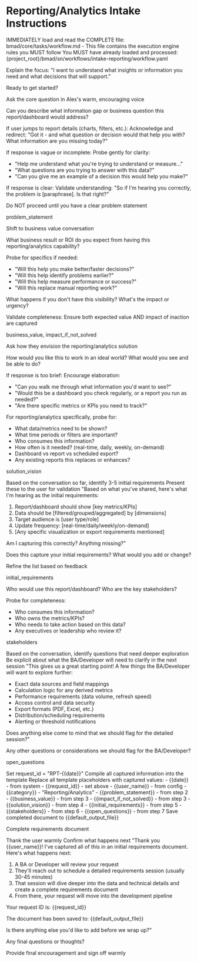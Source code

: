 # Reporting/Analytics Intake Instructions

<critical>IMMEDIATELY load and read the COMPLETE file: bmad/core/tasks/workflow.md - This file contains the execution engine rules you MUST follow</critical>
<critical>You MUST have already loaded and processed: {project_root}/bmad/sn/workflows/intake-reporting/workflow.yaml</critical>

<workflow>

<step n="1" goal="Set expectations and context">
<action>Explain the focus: "I want to understand what insights or information you need and what decisions that will support."</action>

<ask>Ready to get started?</ask>
</step>

<step n="2" goal="Capture problem statement">
<action>Ask the core question in Alex's warm, encouraging voice</action>

<ask response="problem_statement">Can you describe what information gap or business question this report/dashboard would address?</ask>

<check>If user jumps to report details (charts, filters, etc.):</check>
<action>Acknowledge and redirect: "Got it - and what question or decision would that help you with? What information are you missing today?"</action>

<check>If response is vague or incomplete:</check>
<action>Probe gently for clarity:</action>
- "Help me understand what you're trying to understand or measure..."
- "What questions are you trying to answer with this data?"
- "Can you give me an example of a decision this would help you make?"

<check>If response is clear:</check>
<action>Validate understanding: "So if I'm hearing you correctly, the problem is [paraphrase]. Is that right?"</action>

<critical>Do NOT proceed until you have a clear problem statement</critical>

<template-output>problem_statement</template-output>
</step>

<step n="3" goal="Understand business impact and ROI">
<action>Shift to business value conversation</action>

<ask response="business_value">What business result or ROI do you expect from having this reporting/analytics capability?</ask>

<check>Probe for specifics if needed:</check>
- "Will this help you make better/faster decisions?"
- "Will this help identify problems earlier?"
- "Will this help measure performance or success?"
- "Will this replace manual reporting work?"

<ask response="impact_if_not_solved">What happens if you don't have this visibility? What's the impact or urgency?</ask>

<check>Validate completeness:</check>
<action>Ensure both expected value AND impact of inaction are captured</action>

<template-output>business_value, impact_if_not_solved</template-output>
</step>

<step n="4" goal="Capture solution vision">
<action>Ask how they envision the reporting/analytics solution</action>

<ask response="solution_vision">How would you like this to work in an ideal world? What would you see and be able to do?</ask>

<check>If response is too brief:</check>
<action>Encourage elaboration:</action>
- "Can you walk me through what information you'd want to see?"
- "Would this be a dashboard you check regularly, or a report you run as needed?"
- "Are there specific metrics or KPIs you need to track?"

<check>For reporting/analytics specifically, probe for:</check>
- What data/metrics need to be shown?
- What time periods or filters are important?
- Who consumes this information?
- How often is it needed? (real-time, daily, weekly, on-demand)
- Dashboard vs report vs scheduled export?
- Any existing reports this replaces or enhances?

<template-output>solution_vision</template-output>
</step>

<step n="5" goal="Identify initial requirements">
<action>Based on the conversation so far, identify 3-5 initial requirements</action>
<action>Present these to the user for validation</action>

<example>
"Based on what you've shared, here's what I'm hearing as the initial requirements:

1. Report/dashboard should show [key metrics/KPIs]
2. Data should be [filtered/grouped/aggregated] by [dimensions]
3. Target audience is [user type/role]
4. Update frequency: [real-time/daily/weekly/on-demand]
5. [Any specific visualization or export requirements mentioned]

Am I capturing this correctly? Anything missing?"
</example>

<ask response="initial_requirements">Does this capture your initial requirements? What would you add or change?</ask>

<action>Refine the list based on feedback</action>

<template-output>initial_requirements</template-output>
</step>

<step n="6" goal="Identify stakeholders">
<ask response="stakeholders">Who would use this report/dashboard? Who are the key stakeholders?</ask>

<check>Probe for completeness:</check>
- Who consumes this information?
- Who owns the metrics/KPIs?
- Who needs to take action based on this data?
- Any executives or leadership who review it?

<template-output>stakeholders</template-output>
</step>

<step n="7" goal="Identify open questions">
<action>Based on the conversation, identify questions that need deeper exploration</action>
<action>Be explicit about what the BA/Developer will need to clarify in the next session</action>

<example>
"This gives us a great starting point! A few things the BA/Developer will want to explore further:

- Exact data sources and field mappings
- Calculation logic for any derived metrics
- Performance requirements (data volume, refresh speed)
- Access control and data security
- Export formats (PDF, Excel, etc.)
- Distribution/scheduling requirements
- Alerting or threshold notifications

Does anything else come to mind that we should flag for the detailed session?"
</example>

<ask response="open_questions">Any other questions or considerations we should flag for the BA/Developer?</ask>

<template-output>open_questions</template-output>
</step>

<step n="8" goal="Generate initial requirements document">
<action>Set request_id = "RPT-{{date}}"</action>
<action>Compile all captured information into the template</action>
<action>Replace all template placeholders with captured values:</action>
- {{date}} - from system
- {{request_id}} - set above
- {{user_name}} - from config
- {{category}} - "Reporting/Analytics"
- {{problem_statement}} - from step 2
- {{business_value}} - from step 3
- {{impact_if_not_solved}} - from step 3
- {{solution_vision}} - from step 4
- {{initial_requirements}} - from step 5
- {{stakeholders}} - from step 6
- {{open_questions}} - from step 7
<action>Save completed document to {{default_output_file}}</action>

<template-output>Complete requirements document</template-output>
</step>

<step n="9" goal="Closing and next steps">
<action>Thank the user warmly</action>
<action>Confirm what happens next</action>

<example>
"Thank you {{user_name}}! I've captured all of this in an initial requirements document. Here's what happens next:

1. A BA or Developer will review your request
2. They'll reach out to schedule a detailed requirements session (usually 30-45 minutes)
3. That session will dive deeper into the data and technical details and create a complete requirements document
4. From there, your request will move into the development pipeline

Your request ID is: {{request_id}}

The document has been saved to: {{default_output_file}}

Is there anything else you'd like to add before we wrap up?"
</example>

<ask>Any final questions or thoughts?</ask>

<action>Provide final encouragement and sign off warmly</action>
</step>

</workflow>